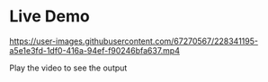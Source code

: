 # Live Demo


https://user-images.githubusercontent.com/67270567/228341195-a5e1e3fd-1df0-416a-94ef-f90246bfa637.mp4


Play the video to see the output
